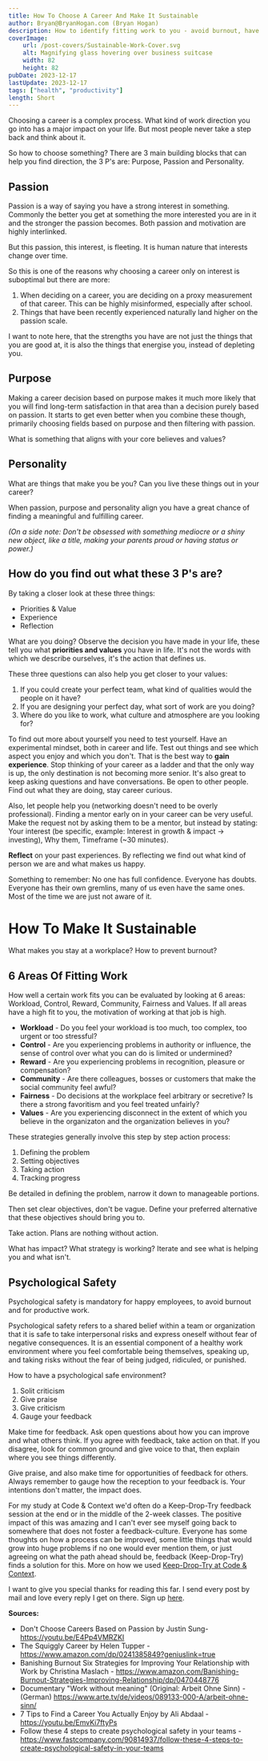 ```yaml
---
title: How To Choose A Career And Make It Sustainable
author: Bryan@BryanHogan.com (Bryan Hogan)
description: How to identify fitting work to you - avoid burnout, have meaning and enjoy work.
coverImage:
    url: /post-covers/Sustainable-Work-Cover.svg
    alt: Magnifying glass hovering over business suitcase
    width: 82
    height: 82
pubDate: 2023-12-17
lastUpdate: 2023-12-17
tags: ["health", "productivity"]
length: Short
---
```

Choosing a career is a complex process. What kind of work direction you go into has a major impact on your life. But most people never take a step back and think about it.

So how to choose something? There are 3 main building blocks that can help you find direction, the 3 P's are: Purpose, Passion and Personality.

## Passion
Passion is a way of saying you have a strong interest in something. Commonly the better you get at something the more interested you are in it and the stronger the passion becomes.
Both passion and motivation are highly interlinked.

But this passion, this interest, is fleeting. It is human nature that interests change over time.

So this is one of the reasons why choosing a career only on interest is suboptimal but there are more:
1. When deciding on a career, you are deciding on a proxy measurement of that career. This can be highly misinformed, especially after school.
2. Things that have been recently experienced naturally land higher on the passion scale.

I want to note here, that the strengths you have are not just the things that you are good at, it is also the things that energise you, instead of depleting you.

## Purpose
Making a career decision based on purpose makes it much more likely that you will find long-term satisfaction in that area than a decision purely based on passion. It starts to get even better when you combine these though, primarily choosing fields based on purpose and then filtering with passion.

What is something that aligns with your core believes and values?

## Personality
What are things that make you be you? Can you live these things out in your career?

When passion, purpose and personality align you have a great chance of finding a meaningful and fulfilling career.

*(On a side note: Don't be obsessed with something mediocre or a shiny new object, like a title, making your parents proud or having status or power.)*


## How do you find out what these 3 P's are?
By taking a closer look at these three things:
- Priorities & Value
- Experience
- Reflection

What are you doing? Observe the decision you have made in your life, these tell you what **priorities and values** you have in life. It's not the words with which we describe ourselves, it's the action that defines us.

These three questions can also help you get closer to your values:
1. If you could create your perfect team, what kind of qualities would the people on it have?
2. If you are designing your perfect day, what sort of work are you doing?
3. Where do you like to work, what culture and atmosphere are you looking for?

To find out more about yourself you need to test yourself. Have an experimental mindset, both in career and life. Test out things and see which aspect you enjoy and which you don't. That is the best way to **gain experience**.
Stop thinking of your career as a ladder and that the only way is up, the only destination is not becoming more senior.
It's also great to keep asking questions and have conversations. Be open to other people. Find out what they are doing, stay career curious.

Also, let people help you (networking doesn't need to be overly professional). Finding a mentor early on in your career can be very useful. Make the request not by asking them to be a mentor, but instead by stating: Your interest (be specific, example: Interest in growth & impact -> investing), Why them, Timeframe (~30 minutes).


**Reflect** on your past experiences. By reflecting we find out what kind of person we are and what makes us happy.

Something to remember: No one has full confidence. Everyone has doubts. Everyone has their own gremlins, many of us even have the same ones. Most of the time we are just not aware of it.



# How To Make It Sustainable
What makes you stay at a workplace? How to prevent burnout?

## 6 Areas Of Fitting Work
How well a certain work fits you can be evaluated by looking at 6 areas: Workload, Control, Reward, Community, Fairness and Values. If all areas have a high fit to you, the motivation of working at that job is high.

- **Workload** - Do you feel your workload is too much, too complex, too urgent or too stressful?
- **Control** - Are you experiencing problems in authority or influence, the sense of control over what you can do is limited or undermined?
- **Reward** - Are you experiencing problems in recognition, pleasure or compensation?
- **Community** - Are there colleagues, bosses or customers that make the social community feel awful?
- **Fairness** - Do decisions at the workplace feel arbitrary or secretive? Is there a strong favoritism and you feel treated unfairly?
- **Values** - Are you experiencing disconnect in the extent of which you believe in the organizaton and the organization believes in you?


These strategies generally involve this step by step action process:
1. Defining the problem
2. Setting objectives
3. Taking action
4. Tracking progress

Be detailed in defining the problem, narrow it down to manageable portions.

Then set clear objectives, don't be vague. Define your preferred alternative that these objectives should bring you to.

Take action. Plans are nothing without action.

What has impact? What strategy is working? Iterate and see what is helping you and what isn't.

## Psychological Safety
Psychological safety is mandatory for happy employees, to avoid burnout and for productive work.

Psychological safety refers to a shared belief within a team or organization that it is safe to take interpersonal risks and express oneself without fear of negative consequences. It is an essential component of a healthy work environment where you feel comfortable being themselves, speaking up, and taking risks without the fear of being judged, ridiculed, or punished.

How to have a psychological safe environment?
1. Solit criticism
2. Give praise
3. Give criticism
4. Gauge your feedback

Make time for feedback. Ask open questions about how you can improve and what others think. If you agree with feedback, take action on that. If you disagree, look for common ground and give voice to that, then explain where you see things differently.

Give praise, and also make time for opportunities of feedback for others. Always remember to gauge how the reception to your feedback is. Your intentions don't matter, the impact does.

For my study at Code & Context we'd often do a Keep-Drop-Try feedback session at the end or in the middle of the 2-week classes. The positive impact of this was amazing and I can't ever see myself going back to somewhere that does not foster a feedback-culture.
Everyone has some thoughts on how a process can be improved, some little things that would grow into huge problems if no one would ever mention them, or just agreeing on what the path ahead should be, feedback (Keep-Drop-Try) finds a solution for this. More on how we used [Keep-Drop-Try at Code & Context](/blog/what-is-coco).

I want to give you special thanks for reading this far. I send every post by mail and love every reply I get on there. Sign up [here](/follow).

**Sources:**
- Don't Choose Careers Based on Passion by Justin Sung- https://youtu.be/E4Pp4VMRZKI
- The Squiggly Career by Helen Tupper - https://www.amazon.com/dp/0241385849?geniuslink=true
- Banishing Burnout Six Strategies for Improving Your Relationship with Work by Christina Maslach - https://www.amazon.com/Banishing-Burnout-Strategies-Improving-Relationship/dp/0470448776
- Documentary "Work without meaning" (Original: Arbeit Ohne Sinn) - (German) https://www.arte.tv/de/videos/089133-000-A/arbeit-ohne-sinn/
- 7 Tips to Find a Career You Actually Enjoy by Ali Abdaal - https://youtu.be/EmvKi7ftyPs
- Follow these 4 steps to create psychological safety in your teams - https://www.fastcompany.com/90814937/follow-these-4-steps-to-create-psychological-safety-in-your-teams

